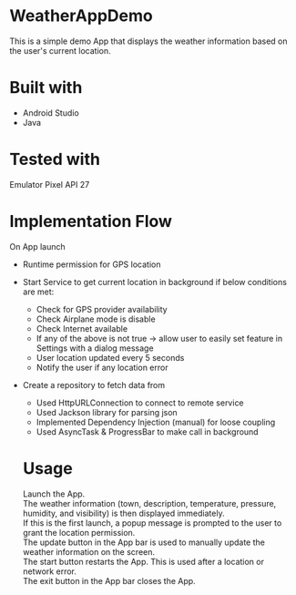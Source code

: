 # WeatherAppDemo
This is a simple demo App that displays the weather information based on the user's current location.

# Built with
- Android Studio
- Java

# Tested with
Emulator Pixel API 27

# Implementation Flow
On App launch
- Runtime permission for GPS location

- Start Service to get current location in background if below conditions are met:
  - Check for GPS provider availability
  - Check Airplane mode is disable
  - Check Internet available
  - If any of the above is not true -> allow user to easily set feature in Settings with a dialog message
  - User location updated every 5 seconds
  - Notify the user if any location error

- Create a repository to fetch data from
  - Used HttpURLConnection to connect to remote service
  - Used Jackson library for parsing json
  - Implemented Dependency Injection (manual) for loose coupling
  - Used AsyncTask & ProgressBar to make call in background 
  
  # Usage
  Launch the App.  
  The weather information (town, description, temperature, pressure, humidity, and visibility) is then displayed immediately.  
  If this is the first launch, a popup message is prompted to the user to grant the location permission.  
  The update button in the App bar is used to manually update the weather information on the screen.  
  The start button restarts the App. This is used after a location or network error.  
  The exit button in the App bar closes the App.  
 
